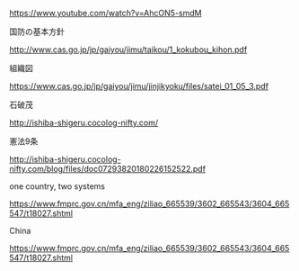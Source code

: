 https://www.youtube.com/watch?v=AhcON5-smdM


国防の基本方針

http://www.cas.go.jp/jp/gaiyou/jimu/taikou/1_kokubou_kihon.pdf

組織図

https://www.cas.go.jp/jp/gaiyou/jimu/jinjikyoku/files/satei_01_05_3.pdf


石破茂

http://ishiba-shigeru.cocolog-nifty.com/

憲法9条

http://ishiba-shigeru.cocolog-nifty.com/blog/files/doc07293820180226152522.pdf


one country, two systems

https://www.fmprc.gov.cn/mfa_eng/ziliao_665539/3602_665543/3604_665547/t18027.shtml



China

https://www.fmprc.gov.cn/mfa_eng/ziliao_665539/3602_665543/3604_665547/t18027.shtml
